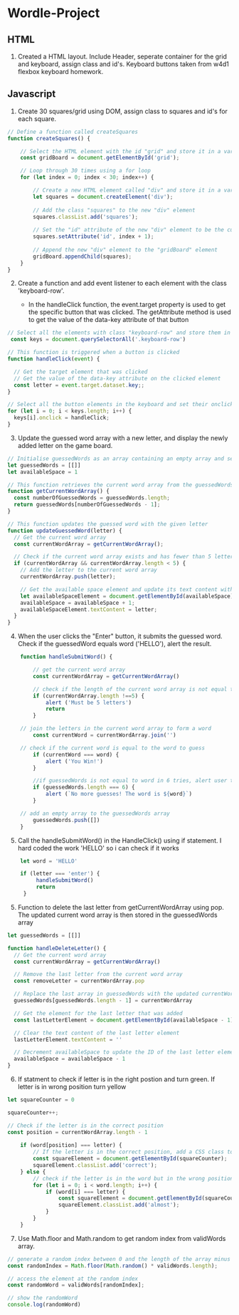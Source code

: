 # Wordle-Project


## HTML

1. Created a HTML layout. Include Header, seperate container for the grid and keyboard, assign class and id's. Keyboard buttons taken from w4d1 flexbox keyboard homework.


## Javascript

1. Create 30 squares/grid using DOM, assign class to squares and id's for each square.
```js
// Define a function called createSquares
function createSquares() {

    // Select the HTML element with the id "grid" and store it in a variable called gridBoard
    const gridBoard = document.getElementById('grid');

    // Loop through 30 times using a for loop
    for (let index = 0; index < 30; index++) {

        // Create a new HTML element called "div" and store it in a variable called squares
        let squares = document.createElement('div');
        
        // Add the class "squares" to the new "div" element
        squares.classList.add('squares');
        
        // Set the "id" attribute of the new "div" element to be the current value of the "index" variable plus 1
        squares.setAttribute('id', index + 1);
        
        // Append the new "div" element to the "gridBoard" element
        gridBoard.appendChild(squares);
    }
}

```
2. Create a function and add event listener to each element with the class 'keyboard-row'.
   
   * In the handleClick function, the event.target property is used to get the specific button that was clicked. The getAttribute method is used to get the value of the data-key attribute of that button
  
```js
// Select all the elements with class "keyboard-row" and store them in the keys variable
 const keys = document.querySelectorAll('.keyboard-row')

// This function is triggered when a button is clicked
function handleClick(event) {

  // Get the target element that was clicked
  // Get the value of the data-key attribute on the clicked element
  const letter = event.target.dataset.key;;
}

// Select all the button elements in the keyboard and set their onclick handler to the handleClick function
for (let i = 0; i < keys.length; i++) {
  keys[i].onclick = handleClick;
}
```

3. Update the guessed word array with a new letter, and display the newly added letter on the game board.

```js
// Initialise guessedWords as an array containing an empty array and set availableSpace to 1
let guessedWords = [[]]
let availableSpace = 1

// This function retrieves the current word array from the guessedWords array
function getCurrentWordArray() {
  const numberOfGuessedWords = guessedWords.length;
  return guessedWords[numberOfGuessedWords - 1];
}

// This function updates the guessed word with the given letter
function updateGuessedWord(letter) {
  // Get the current word array
  const currentWordArray = getCurrentWordArray();

  // Check if the current word array exists and has fewer than 5 letters
  if (currentWordArray && currentWordArray.length < 5) {
    // Add the letter to the current word array
    currentWordArray.push(letter);

    // Get the available space element and update its text content with the letter
    let availableSpaceElement = document.getElementById(availableSpace);
    availableSpace = availableSpace + 1;
    availableSpaceElement.textContent = letter;
  }
}
```

4. When the user clicks the "Enter" button, it submits the guessed word. Check if the guessedWord equals word ('HELLO'), alert the result.
   
```js
    function handleSubmitWord() {

        // get the current word array
        const currentWordArray = getCurrentWordArray()

        // check if the length of the current word array is not equal to 5
        if (currentWordArray.length !==5) {
            alert ('Must be 5 letters')
            return
        }

    // join the letters in the current word array to form a word
        const currentWord = currentWordArray.join('')

    // check if the current word is equal to the word to guess  
        if (currentWord === word) {
            alert ('You Win!')
        }

        //if guessedWords is not equal to word in 6 tries, alert user the correct word
        if (guessedWords.length === 6) {
            alert (`No more guesses! The word is ${word}`)
        }

    // add an empty array to the guessedWords array
        guessedWords.push([])
    }
   ```

5. Call the handleSubmitWord() in the HandleClick() using if statement. I hard coded the work 'HELLO' so i can check if it works

```js
    let word = 'HELLO'

    if (letter === 'enter') {
         handleSubmitWord()
         return
     }
```

5. Function to delete the last letter from getCurrentWordArray using pop. The updated current word array is then stored in the guessedWords array

```js
let guessedWords = [[]]

function handleDeleteLetter() {
  // Get the current word array
  const currentWordArray = getCurrentWordArray()

  // Remove the last letter from the current word array
  const removeLetter = currentWordArray.pop

  // Replace the last array in guessedWords with the updated currentWordArray
  guessedWords[guessedWords.length - 1] = currentWordArray

  // Get the element for the last letter that was added
  const lastLetterElement = document.getElementById(availableSpace - 1)

  // Clear the text content of the last letter element
  lastLetterElement.textContent = ''

  // Decrement availableSpace to update the ID of the last letter element
  availableSpace = availableSpace - 1
}
```

6. If statment to check if letter is in the right postion and turn green. If letter is in wrong position turn yellow

```js
let squareCounter = 0

squareCounter++;

// Check if the letter is in the correct position
const position = currentWordArray.length - 1
                
    if (word[position] === letter) {
        // If the letter is in the correct position, add a CSS class to the square element
        const squareElement = document.getElementById(squareCounter);
        squareElement.classList.add('correct');
    } else {
        // check if the letter is in the word but in the wrong position
        for (let i = 0; i < word.length; i++) {
            if (word[i] === letter) {
                const squareElement = document.getElementById(squareCounter);
                squareElement.classList.add('almost');
            }
        }
    }    
```

7. Use Math.floor and Math.random to get random index from validWords array.

```js
// generate a random index between 0 and the length of the array minus 1
const randomIndex = Math.floor(Math.random() * validWords.length);

// access the element at the random index
const randomWord = validWords[randomIndex];

// show the randomWord
console.log(randomWord)
```